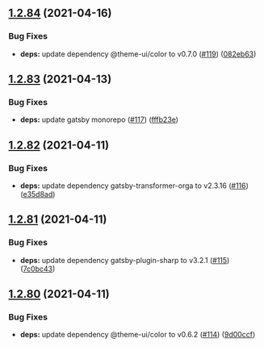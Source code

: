 ## [1.2.84](https://github.com/dds/bosabosa.org/compare/v1.2.83...v1.2.84) (2021-04-16)


### Bug Fixes

* **deps:** update dependency @theme-ui/color to v0.7.0 ([#119](https://github.com/dds/bosabosa.org/issues/119)) ([082eb63](https://github.com/dds/bosabosa.org/commit/082eb63fd75449eb94dbf0a020067c7af4fd6c04))



## [1.2.83](https://github.com/dds/bosabosa.org/compare/v1.2.82...v1.2.83) (2021-04-13)


### Bug Fixes

* **deps:** update gatsby monorepo ([#117](https://github.com/dds/bosabosa.org/issues/117)) ([fffb23e](https://github.com/dds/bosabosa.org/commit/fffb23e693974fc4f1eb656b7e7583537c3f54b3))



## [1.2.82](https://github.com/dds/bosabosa.org/compare/v1.2.81...v1.2.82) (2021-04-11)


### Bug Fixes

* **deps:** update dependency gatsby-transformer-orga to v2.3.16 ([#116](https://github.com/dds/bosabosa.org/issues/116)) ([e35d8ad](https://github.com/dds/bosabosa.org/commit/e35d8ad26e8ecf9aefc4dbb38aa7a3d97a880926))



## [1.2.81](https://github.com/dds/bosabosa.org/compare/v1.2.80...v1.2.81) (2021-04-11)


### Bug Fixes

* **deps:** update dependency gatsby-plugin-sharp to v3.2.1 ([#115](https://github.com/dds/bosabosa.org/issues/115)) ([7c0bc43](https://github.com/dds/bosabosa.org/commit/7c0bc439ec4902820d05e989cb16875820476249))



## [1.2.80](https://github.com/dds/bosabosa.org/compare/v1.2.79...v1.2.80) (2021-04-11)


### Bug Fixes

* **deps:** update dependency @theme-ui/color to v0.6.2 ([#114](https://github.com/dds/bosabosa.org/issues/114)) ([9d00ccf](https://github.com/dds/bosabosa.org/commit/9d00ccf6c49b79787cd9c0ff1f6fd5a902b81f0d))



